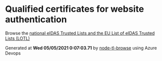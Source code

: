 # Qualified certificates for website authentication 
 Browse the [national eIDAS Trusted Lists and the EU List of eIDAS Trusted Lists (LOTL)](https://webgate.ec.europa.eu/tl-browser/#/) 
 
 
Generated at **Wed 05/05/2021  0:07:03.71** by [node-tl-browse](https://github.com/ymedlop/node-tl-browser) using Azure Devops 
